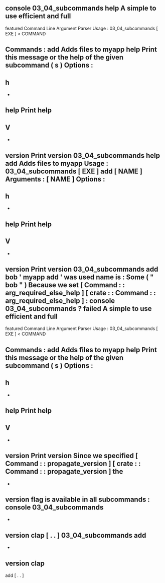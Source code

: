 console
03_04_subcommands
help
A
simple
to
use
efficient
and
full
-
featured
Command
Line
Argument
Parser
Usage
:
03_04_subcommands
[
EXE
]
<
COMMAND
>
Commands
:
add
Adds
files
to
myapp
help
Print
this
message
or
the
help
of
the
given
subcommand
(
s
)
Options
:
-
h
-
-
help
Print
help
-
V
-
-
version
Print
version
03_04_subcommands
help
add
Adds
files
to
myapp
Usage
:
03_04_subcommands
[
EXE
]
add
[
NAME
]
Arguments
:
[
NAME
]
Options
:
-
h
-
-
help
Print
help
-
V
-
-
version
Print
version
03_04_subcommands
add
bob
'
myapp
add
'
was
used
name
is
:
Some
(
"
bob
"
)
Because
we
set
[
Command
:
:
arg_required_else_help
]
[
crate
:
:
Command
:
:
arg_required_else_help
]
:
console
03_04_subcommands
?
failed
A
simple
to
use
efficient
and
full
-
featured
Command
Line
Argument
Parser
Usage
:
03_04_subcommands
[
EXE
]
<
COMMAND
>
Commands
:
add
Adds
files
to
myapp
help
Print
this
message
or
the
help
of
the
given
subcommand
(
s
)
Options
:
-
h
-
-
help
Print
help
-
V
-
-
version
Print
version
Since
we
specified
[
Command
:
:
propagate_version
]
[
crate
:
:
Command
:
:
propagate_version
]
the
-
-
version
flag
is
available
in
all
subcommands
:
console
03_04_subcommands
-
-
version
clap
[
.
.
]
03_04_subcommands
add
-
-
version
clap
-
add
[
.
.
]
